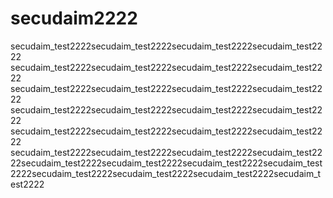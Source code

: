 # secudaim2222
secudaim_test2222secudaim_test2222secudaim_test2222secudaim_test2222
secudaim_test2222secudaim_test2222secudaim_test2222secudaim_test2222
secudaim_test2222secudaim_test2222secudaim_test2222secudaim_test2222
secudaim_test2222secudaim_test2222secudaim_test2222secudaim_test2222
secudaim_test2222secudaim_test2222secudaim_test2222secudaim_test2222
secudaim_test2222secudaim_test2222secudaim_test2222secudaim_test2222secudaim_test2222secudaim_test2222secudaim_test2222secudaim_test2222secudaim_test2222secudaim_test2222secudaim_test2222secudaim_test2222